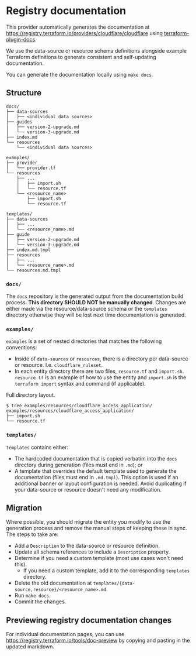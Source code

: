 # Registry documentation

This provider automatically generates the documentation at
https://registry.terraform.io/providers/cloudflare/cloudflare using
[terraform-plugin-docs](https://github.com/hashicorp/terraform-plugin-docs).

We use the data-source or resource schema definitions alongside example Terraform
definitions to generate consistent and self-updating documentation.

You can generate the documentation locally using `make docs`.

## Structure

```
docs/
├── data-sources
│   ├── <individual data sources>
├── guides
│   ├── version-2-upgrade.md
│   └── version-3-upgrade.md
├── index.md
└── resources
    └── <individual data sources>

examples/
├── provider
│   └── provider.tf
└── resources
    ├── ...
    │   ├── import.sh
    │   └── resource.tf
    └── <resource_name>
        ├── import.sh
        └── resource.tf

templates/
├── data-sources
│   ├── ...
│   └── <resource_name>.md
├── guide
│   ├── version-2-upgrade.md
│   └── version-3-upgrade.md
├── index.md.tmpl
├── resources
│   ├── ...
│   └── <resource_name>.md
└── resources.md.tmpl
```

### `docs/`

The `docs` repository is the generated output from the documentation build
process. **This directory SHOULD NOT be manually changed**. Changes are either
made via the resource/data-source schema or the `templates` directory otherwise
they will be lost next time documentation is generated.

### `examples/`

`examples` is a set of nested directories that matches the following conventions:

- Inside of `data-sources` or `resources`, there is a directory per data-source
  or resource. I.e. `cloudflare_ruleset`.
- In each entity directory there are two files, `resource.tf` and `import.sh`.
  `resource.tf` is an example of how to use the entity and `import.sh` is the
  `terraform import` syntax and command (if applicable).

Full directory layout.

```
$ tree examples/resources/cloudflare_access_application/
examples/resources/cloudflare_access_application/
├── import.sh
└── resource.tf
```

### `templates/`

`templates` contains either:

- The hardcoded documentation that is copied verbatim into the `docs` directory
  during generation (files must end in `.md`); or
- A template that overrides the default template used to generate the
  documentation (files must end in `.md.tmpl`). This option is used if an
  additional banner or layout configuration is needed. Avoid duplicating if your
  data-source or resource doesn't need any modification.

## Migration

Where possible, you should migrate the entity you modify to use the generation
process and remove the manual steps of keeping these in sync. The steps to take
are:

- Add a `Description` to the data-source or resource definition.
- Update all schema references to include a `Description` property.
- Determine if you need a custom template (most use cases won't need this).
  - If you need a custom template, add it to the corresponding `templates`
    directory.
- Delete the old documentation at
  `templates/{data-source,resource}/<resource_name>.md`.
- Run `make docs`.
- Commit the changes.

## Previewing registry documentation changes

For individual documentation pages, you can use
https://registry.terraform.io/tools/doc-preview by copying and pasting in the
updated markdown.
